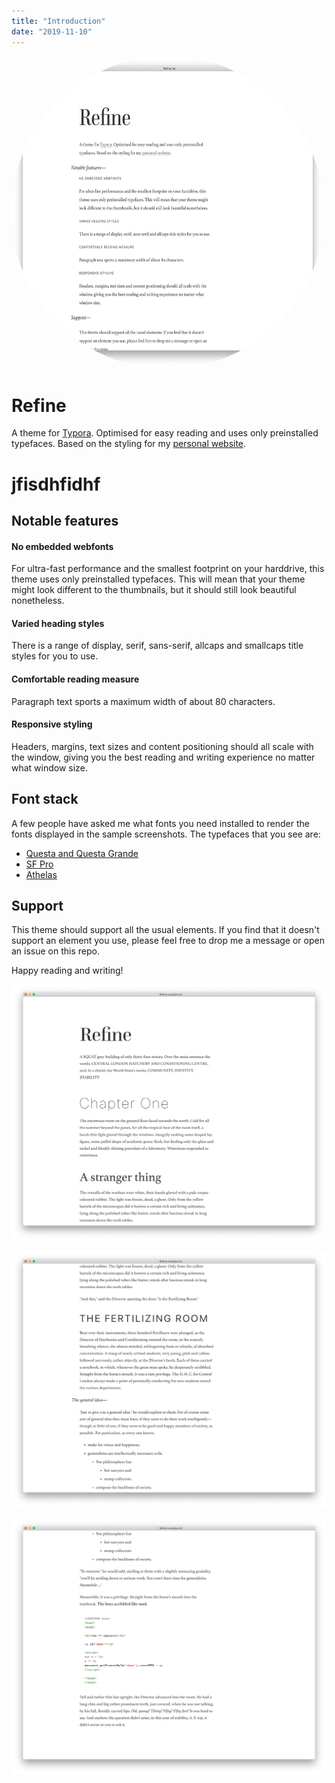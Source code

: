 ```yaml
---
title: "Introduction"
date: "2019-11-10"
---
```



<img src="Refine-large.png" width="500" height="500" style="border-radius: 500%" />

# Refine

A theme for [Typora](https://typora.io). Optimised for easy reading and uses only preinstalled typefaces. Based on the styling for my [personal website](https://serena.nz/). 

# jfisdhfidhf

## Notable features

#### No embedded webfonts

For ultra-fast performance and the smallest footprint on your harddrive, this theme uses only preinstalled typefaces. This will mean that your theme might look different to the thumbnails, but it should still look beautiful nonetheless.

#### Varied heading styles

There is a range of display, serif, sans-serif, allcaps and smallcaps title styles for you to use.

#### Comfortable reading measure

Paragraph text sports a maximum width of about 80 characters.

#### Responsive styling

Headers, margins, text sizes and content positioning should all scale with the window, giving you the best reading and writing experience no matter what window size.

## Font stack

A few people have asked me what fonts you need installed to render the fonts displayed in the sample screenshots. The typefaces that you see are:

- [Questa and Questa Grande](https://fonts.adobe.com/foundries/the-questa-project)
- [SF Pro](https://developer.apple.com/fonts/)
- [Athelas](https://fonts.adobe.com/fonts/athelas)


## Support

This theme should support all the usual elements. If you find that it doesn't support an element you use, please feel free to drop me a message or open an issue on this repo.

Happy reading and writing!


![](Refine-sample-1.png)

![](Refine-sample-2.png)

![](Refine-sample-3.png)